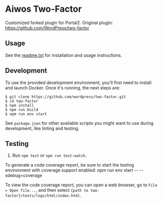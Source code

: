 # Aiwos Two-Factor

Customized forked plugin for Portal2. Original plugin: https://github.com/WordPress/two-factor

## Usage

See the [readme.txt](readme.txt) for installation and usage instructions.

## Development

To use the provided development environment, you'll first need to install and launch Docker. Once it's running, the next steps are:

    $ git clone https://github.com/wordpress/two-factor.git
    $ cd two-factor
    $ npm install
    $ npm run build
    $ npm run env start

See `package.json` for other available scripts you might want to use during development, like linting and testing.

## Testing

1. Run `npm test` or `npm run test:watch`.

To generate a code coverage report, be sure to start the testing environment with coverage support enabled:
    npm run env start -- --xdebug=coverage

To view the code coverage report, you can open a web browser, go to `File > Open file...`, and then select `{path to two-factor}/tests/logs/html/index.html`.
